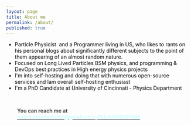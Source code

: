 ```yaml
---
layout: page
title: About me
permalink: /about/
published: true
---
```


<ul>
    <li><span style="color: #000000;">Particle Physicist &nbsp;and a Programmer&nbsp;living&nbsp;in&nbsp;US, who likes
            to rants on his personal blogs about significantly different subjects to the point of them appearing of an
            almost random nature.</span></li>
    <li><span style="color: #000000;">Focused&nbsp;on&nbsp;Long Lived Particles&nbsp;BSM physics, and programming & DevOps&nbsp;best&nbsp;practices&nbsp;in&nbsp;High energy physics&nbsp;projects</span></li>
    <li><span style="color: #000000;">I'm into&nbsp;self-hosting&nbsp;and doing that with numerous&nbsp;open-source services
            and&nbsp;Iam overall&nbsp;self-hosting&nbsp;enthusiast</span></li>
    <li><span style="color: #000000;">I'm a PhD Candidate at University of Cincinnati - Physics Department&nbsp;</span></li>
</ul>
<p>&nbsp;</p>
<p style="padding-left: 30px;"><strong><span style="color: #4C4C4C;">You can reach me at</span> <a
            href="mailto:muhammadelashri@gmail.com" target="_blank" rel="noopener"><span
                style="color: #ccffff;">muhammadelashri@gmail.com_PLEASENOSPAM</span></a></strong></p>
